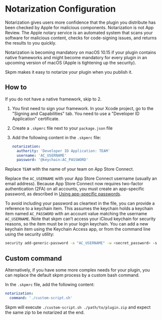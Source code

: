# Notarization Configuration

Notarization gives users more confidence that the plugin you distribute has been checked by Apple for malicious components. Notarization is not App Review. The Apple notary service is an automated system that scans your software for malicious content, checks for code-signing issues, and returns the results to you quickly.

Notarization is becoming mandatory on macOS 10.15 if your plugin contains native frameworks and might become mandatory for every plugin in an upcoming version of macOS (Apple is tightening up the security).

Skpm makes it easy to notarize your plugin when you publish it.

## How to

If you do not have a native framework, skip to 2.

1. You first need to sign your framework. In your Xcode project, go to the "Signing and Capabilities" tab. You need to use a "Developer ID Application" certificate.
2. Create a `.skpmrc` file next to your `package.json` file
3. Add the following content in the `.skpmrc` file:

   ```yaml
   notarization:
     authority: 'Developer ID Application: TEAM'
     username: 'AC_USERNAME'
     password: '@keychain:AC_PASSWORD'
   ```

Replace `TEAM` with the name of your team on App Store Connect.

Replace the `AC_USERNAME` with your App Store Connect username (usually an email address). Because App Store Connect now requires two-factor authentication (2FA) on all accounts, you must create an app-specific password, as described in [Using app-specific passwords](https://support.apple.com/en-us/HT204397).

To avoid including your password as cleartext in the file, you can provide a reference to a keychain item. This assumes the keychain holds a keychain item named `AC_PASSWORD` with an account value matching the username `AC_USERNAME`. Note that skpm can’t access your iCloud keychain for security reasons, so the item must be in your login keychain. You can add a new keychain item using the Keychain Access app, or from the command line using the security utility:

```bash
security add-generic-password -a "AC_USERNAME" -w <secret_password> -s "AC_PASSWORD"
```

## Custom command

Alternatively, if you have some more complex needs for your plugin, you can replace the default skpm process by a custom bash command.

In the `.skpmrc` file, add the following content:

```yaml
notarization:
  command: './custom-script.sh'
```

Skpm will execute `./custom-script.sh ./path/to/plugin.zip` and expect the same zip to be notarized at the end.
